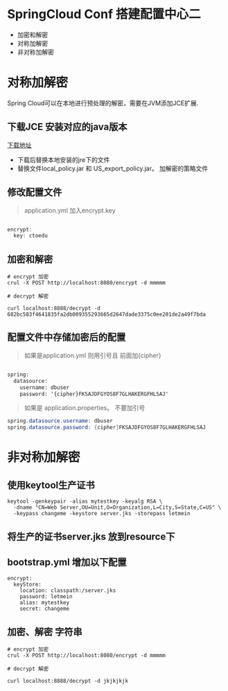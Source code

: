 # SpringCloud Conf 搭建配置中心二
* 加密和解密
* 对称加解密
* 非对称加解密



# 对称加解密

Spring Cloud可以在本地进行预处理的解密，需要在JVM添加JCE扩展.


## 下载JCE 安装对应的java版本

[下载地址](http://www.oracle.com/technetwork/java/javase/downloads/jce8-download-2133166.html)

* 下载后替换本地安装的jre下的文件
* 替换文件local_policy.jar 和 US_export_policy.jar。 加解密的策略文件

## 修改配置文件


> application.yml 加入encrypt.key 

```java

encrypt:
  key: ctoedu

```

## 加密和解密
```shell
# encrypt 加密
crul -X POST http://localhost:8080/encrypt -d mmmmm

# decrypt 解密

curl localhost:8888/decrypt -d 682bc583f4641835fa2db009355293665d2647dade3375c0ee201de2a49f7bda

```

## 配置文件中存储加密后的配置

> 如果是application.yml 则用引号且 前面加{cipher}

```xml

spring:
  datasource:
    username: dbuser
    password: '{cipher}FKSAJDFGYOS8F7GLHAKERGFHLSAJ'

```

> 如果是 application.properties。 不要加引号

```java
spring.datasource.username: dbuser
spring.datasource.password: {cipher}FKSAJDFGYOS8F7GLHAKERGFHLSAJ
```


# 非对称加解密

## 使用keytool生产证书

```shell
keytool -genkeypair -alias mytestkey -keyalg RSA \
  -dname "CN=Web Server,OU=Unit,O=Organization,L=City,S=State,C=US" \
  -keypass changeme -keystore server.jks -storepass letmein
```

## 将生产的证书server.jks 放到resource下

## bootstrap.yml 增加以下配置

```shell
encrypt:
  keyStore:
    location: classpath:/server.jks
    password: letmein
    alias: mytestkey
    secret: changeme
```
## 加密、解密 字符串

```shell
# encrypt 加密
crul -X POST http://localhost:8080/encrypt -d mmmmm

# decrypt 解密

curl localhost:8888/decrypt -d jkjkjkjk
```


